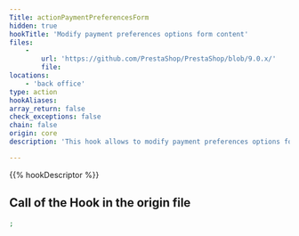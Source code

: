 ```yaml
---
Title: actionPaymentPreferencesForm
hidden: true
hookTitle: 'Modify payment preferences options form content'
files:
    -
        url: 'https://github.com/PrestaShop/PrestaShop/blob/9.0.x/'
        file: 
locations:
    - 'back office'
type: action
hookAliases: 
array_return: false
check_exceptions: false
chain: false
origin: core
description: 'This hook allows to modify payment preferences options form FormBuilder'

---
```


{{% hookDescriptor %}}

## Call of the Hook in the origin file

```php
;
```
